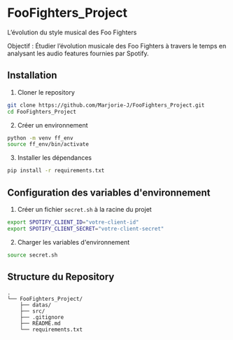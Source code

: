 # FooFighters_Project

L’évolution du style musical des Foo Fighters

Objectif :
Étudier l’évolution musicale des Foo Fighters à travers le temps en analysant les audio features fournies par Spotify.


## Installation

1. Cloner le repository

```bash
git clone https://github.com/Marjorie-J/FooFighters_Project.git
cd FooFighters_Project
```

2. Créer un environnement

```bash
python -m venv ff_env
source ff_env/bin/activate
```

3. Installer les dépendances

```bash
pip install -r requirements.txt
```


## Configuration des variables d'environnement

1. Créer un fichier `secret.sh` à la racine du projet

```bash
export SPOTIFY_CLIENT_ID="votre-client-id"
export SPOTIFY_CLIENT_SECRET="votre-client-secret"
```

2. Charger les variables d'environnement

```bash
source secret.sh
```


## Structure du Repository

```
.
└── FooFighters_Project/
    ├── datas/
    ├── src/
    ├── .gitignore
    ├── README.md
    └── requirements.txt